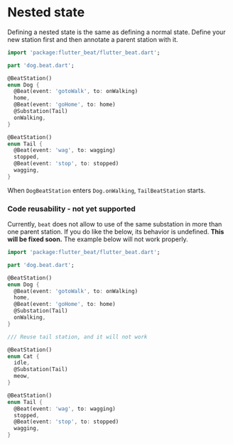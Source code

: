 # Nested state

Defining a nested state is the same as defining a normal state. Define your new station first and then annotate a parent station with it.&#x20;

```dart
import 'package:flutter_beat/flutter_beat.dart';

part 'dog.beat.dart';

@BeatStation()
enum Dog {
  @Beat(event: 'gotoWalk', to: onWalking)
  home,
  @Beat(event: 'goHome', to: home)
  @Substation(Tail)
  onWalking,
}

@BeatStation()
enum Tail {
  @Beat(event: 'wag', to: wagging)
  stopped,
  @Beat(event: 'stop', to: stopped)
  wagging,
}
```

When `DogBeatStation` enters `Dog.onWalking`, `TailBeatStation` starts.&#x20;

### Code reusability - not yet supported

Currently, `beat` does not allow to use of the same substation in more than one parent station. If you do like the below, its behavior is undefined. **This will be fixed soon.** The example below will not work properly.&#x20;

```dart
import 'package:flutter_beat/flutter_beat.dart';

part 'dog.beat.dart';

@BeatStation()
enum Dog {
  @Beat(event: 'gotoWalk', to: onWalking)
  home,
  @Beat(event: 'goHome', to: home)
  @Substation(Tail)
  onWalking,
}

/// Reuse tail station, and it will not work 

@BeatStation()
enum Cat {
  idle,
  @Substation(Tail)
  meow,
}

@BeatStation()
enum Tail {
  @Beat(event: 'wag', to: wagging)
  stopped,
  @Beat(event: 'stop', to: stopped)
  wagging,
}
```

